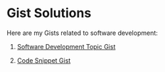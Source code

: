 # Gist Solutions

Here are my Gists related to software development:

1. [Software Development Topic Gist](https://gist.githubusercontent.com/anuragjain-git/31dc9886d6e0903b9b00225173c52342/raw/ee1efef55e875dee0ecb359a675111f787838ba2/gistfile1.txt)

2. [Code Snippet Gist](https://gist.githubusercontent.com/anuragjain-git/a19cf1df3b8e263a6e059ab968b8393e/raw/cba751f0d315edcd7d75a914ced2e7e6f7642775/gistfile1.txt)
